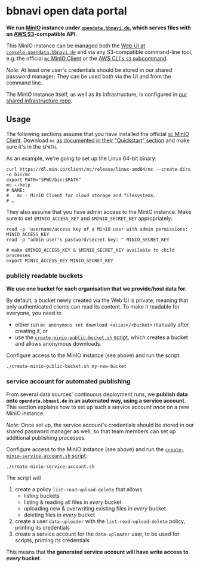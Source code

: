 # bbnavi open data portal

**We run [MinIO](https://min.io) instance under [`opendata.bbnavi.de`](https://opendata.bbnavi.de), which serves files with an [AWS S3](https://aws.amazon.com/s3/)-compatible API.**

This MinIO instance can be managed both the [Web UI at `console.opendata.bbnavi.de`](https://console.opendata.bbnavi.de) and via any S3-compatible command-line tool, e.g. the official [`mc` MinIO Client](https://docs.min.io/minio/baremetal/reference/minio-mc.html) or the [AWS CLI's `s3` subcommand](https://awscli.amazonaws.com/v2/documentation/api/latest/reference/s3/index.html).

*Note:* At least one user's credentials should be stored in our shared password manager; They can be used both via the UI and from the command line.

The MinIO instance itself, as well as its infrastructure, is configured in [our shared infrastructure repo](https://gitlab.tpwd.de/cmmc-systems/docker-quantum/-/tree/release/tpwd-bb-navi).

## Usage

The following sections assume that you have installed the official [`mc` MinIO Client](https://docs.min.io/minio/baremetal/reference/minio-mc.html). Download `mc` [as documented in their "Quickstart" section](https://docs.min.io/minio/baremetal/reference/minio-mc.html#quickstart) and make sure it's in the `$PATH`.

As an example, we're going to set up the Linux 64-bit binary:

```shell
curl https://dl.min.io/client/mc/release/linux-amd64/mc --create-dirs -o bin/mc
export PATH="$PWD/bin:$PATH"
mc --help
# NAME:
#   mc - MinIO Client for cloud storage and filesystems.
# …
```

They also assume that you have admin access to the MinIO instance. Make sure to set `$MINIO_ACCESS_KEY` and `$MINIO_SECRET_KEY` appropriately:

```shell
read -p 'username/access key of a MinIO user with admin permissions: ' MINIO_ACCESS_KEY
read -p "admin user's password/secret key: " MINIO_SECRET_KEY

# make $MINIO_ACCESS_KEY & $MINIO_SECRET_KEY available to child processes
export MINIO_ACCESS_KEY MINIO_SECRET_KEY
```

### publicly readable buckets

**We use one bucket for each organisation that we provide/host data for.**

By default, a bucket newly created via the Web UI is private, meaning that only authenticated clients can read its content. To make it readable for everyone, you need to
- either run `mc anonymous set download <alias>/<bucket>` manually after creating it, or
- use the [`create-minio-public-bucket.sh` script](create-minio-public-bucket.sh), which creates a bucket and allows anonymous downloads.

Configure access to the MinIO instance (see above) and run the script:

```shell
./create-minio-public-bucket.sh my-new-bucket
```

### service account for automated publishing

From several data sources' continuous deployment runs, we **publish data onto `opendata.bbnavi.de` in an automated way, using a service account**. This section explains how to set up such a service account *once* on a new MinIO instance.

*Note:* Once set up, the service account's credentials should be stored in our shared password manager as well, so that team members can set up additional publishing processes.

Configure access to the MinIO instance (see above) and run the [`create-minio-service-account.sh` script](create-minio-service-account.sh):

```shell
./create-minio-service-account.sh
```

The script will

1. create a policy `list-read-upload-delete` that allows
	- listing buckets
	- listing & reading all files in *every* bucket
	- uploading new & overwriting existing files in *every* bucket
	- deleting files in *every* bucket
2. create a user `data-uploader` with the `list-read-upload-delete` policy, printing its credentials
3. create a service account for the `data-uploader` user, to be used for scripts, printing its credentials

This means that **the generated service account will have write access to *every* bucket**.
